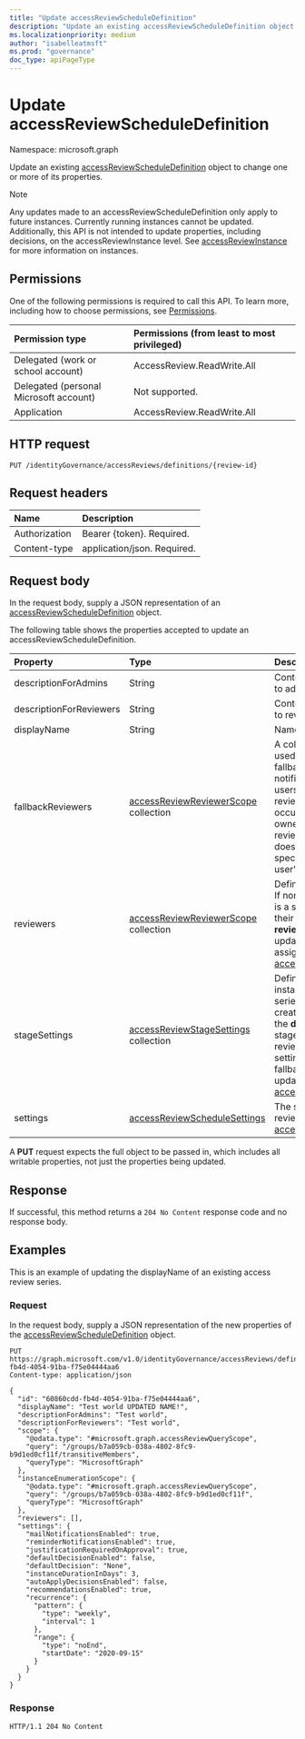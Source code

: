```yaml
---
title: "Update accessReviewScheduleDefinition"
description: "Update an existing accessReviewScheduleDefinition object to change one or more of its properties."
ms.localizationpriority: medium
author: "isabelleatmsft"
ms.prod: "governance"
doc_type: apiPageType
---
```


# Update accessReviewScheduleDefinition

Namespace: microsoft.graph

Update an existing [accessReviewScheduleDefinition](../resources/accessreviewscheduledefinition.md) object to change one or more of its properties.

>[!NOTE]
>Any updates made to an accessReviewScheduleDefinition only apply to future instances. Currently running instances cannot be updated.
>Additionally, this API is not intended to update properties, including decisions, on the accessReviewInstance level. See [accessReviewInstance](../resources/accessreviewinstance.md) for more information on instances.

## Permissions
One of the following permissions is required to call this API. To learn more, including how to choose permissions, see [Permissions](/graph/permissions-reference).

|Permission type                        | Permissions (from least to most privileged)              |
|:--------------------------------------|:---------------------------------------------------------|
|Delegated (work or school account)     | AccessReview.ReadWrite.All |
|Delegated (personal Microsoft account)|Not supported.|
|Application                            | AccessReview.ReadWrite.All |

## HTTP request
<!-- { "blockType": "ignored" } -->
```http
PUT /identityGovernance/accessReviews/definitions/{review-id}
```
## Request headers
| Name         | Description |
|:-------------|:------------|
|Authorization|Bearer {token}. Required.|
| Content-type | application/json. Required. |

## Request body
In the request body, supply a JSON representation of an [accessReviewScheduleDefinition](../resources/accessreviewscheduledefinition.md) object.

The following table shows the properties accepted to update an accessReviewScheduleDefinition.

| Property | Type | Description |
|:-------------|:------------|:------------|
| descriptionForAdmins | String | Context of the review provided to admins. |
| descriptionForReviewers | String | Context of the review provided to reviewers. |
| displayName | String | Name of access review series. |
| fallbackReviewers|[accessReviewReviewerScope](../resources/accessreviewreviewerscope.md) collection|A collection of reviewer scopes used to define the list of fallback reviewers who are notified to take action if no users are found from the list of reviewers specified. This could occur when either the group owner is specified as the reviewer but the group owner does not exist, or manager is specified as reviewer but a user's manager does not exist.|
| reviewers | [accessReviewReviewerScope](../resources/accessreviewreviewerscope.md) collection|  Defines who the reviewers are. If none are specified, the review is a self-review (users review their own access). The **reviewers** property is only updatable if individual users are assigned as reviewers. See [accessReviewReviewerScope](../resources/accessreviewreviewerscope.md). |
|stageSettings|[accessReviewStageSettings](../resources/accessreviewstagesettings.md) collection| Defines how many stages each instance of an access review series will have. Stages will be created sequentially based on the **dependsOn** property. Each stage can have different set of reviewer, fallback reviewers and settings. Only reviewers and fallback reviewers are updatable. See [accessReviewStageSettings](../resources/accessreviewstagesettings.md).|
| settings | [accessReviewScheduleSettings](../resources/accessreviewschedulesettings.md) | The settings for an access review series. See [accessReviewScheduleSettings](../resources/accessreviewschedulesettings.md). |

A **PUT** request expects the full object to be passed in, which includes all writable properties, not just the properties being updated.

## Response
If successful, this method returns a `204 No Content` response code and no response body.

## Examples

This is an example of updating the displayName of an existing access review series.

### Request
In the request body, supply a JSON representation of the new properties of the [accessReviewScheduleDefinition](../resources/accessreviewscheduledefinition.md) object.



<!-- {
  "blockType": "request",
  "name": "update_accessReviewScheduleDefinition"
}-->
```http
PUT https://graph.microsoft.com/v1.0/identityGovernance/accessReviews/definitions/60860cdd-fb4d-4054-91ba-f75e04444aa6
Content-type: application/json

{
  "id": "60860cdd-fb4d-4054-91ba-f75e04444aa6",
  "displayName": "Test world UPDATED NAME!",
  "descriptionForAdmins": "Test world",
  "descriptionForReviewers": "Test world",
  "scope": {
    "@odata.type": "#microsoft.graph.accessReviewQueryScope",
    "query": "/groups/b7a059cb-038a-4802-8fc9-b9d1ed0cf11f/transitiveMembers",
    "queryType": "MicrosoftGraph"
  },
  "instanceEnumerationScope": {
    "@odata.type": "#microsoft.graph.accessReviewQueryScope",
    "query": "/groups/b7a059cb-038a-4802-8fc9-b9d1ed0cf11f",
    "queryType": "MicrosoftGraph"
  },
  "reviewers": [],
  "settings": {
    "mailNotificationsEnabled": true,
    "reminderNotificationsEnabled": true,
    "justificationRequiredOnApproval": true,
    "defaultDecisionEnabled": false,
    "defaultDecision": "None",
    "instanceDurationInDays": 3,
    "autoApplyDecisionsEnabled": false,
    "recommendationsEnabled": true,
    "recurrence": {
      "pattern": {
        "type": "weekly",
        "interval": 1
      },
      "range": {
        "type": "noEnd",
        "startDate": "2020-09-15"
      }
    }
  }
}
```
### Response

<!-- {
  "blockType": "response",
  "truncated": true
} -->
```http
HTTP/1.1 204 No Content
```

<!--
{
  "type": "#page.annotation",
  "description": "Update accessReviewScheduleDefinition",
  "keywords": "",
  "section": "documentation",
  "tocPath": "",
  "suppressions": [
  ]
}
-->
